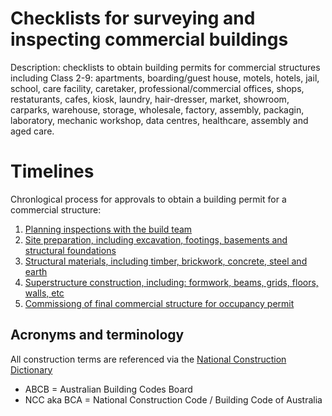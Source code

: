 # Checklists for surveying and inspecting commercial buildings
Description: checklists to obtain building permits for commercial structures including Class 2-9: apartments, boarding/guest house, motels, hotels, jail, school, care facility, caretaker, professional/commercial offices, shops, restaturants, cafes, kiosk, laundry, hair-dresser, market, showroom, carparks, warehouse, storage, wholesale, factory, assembly, packagin, laboratory, mechanic workshop, data centres, healthcare, assembly and aged care.

# Timelines
Chronlogical process for approvals to obtain a building permit for a commercial structure:

 1. [Planning inspections with the build team](https://github.com/earthsteading/commercial-buildings/blob/main/inspections.md)
 2. [Site preparation, including excavation, footings, basements and structural foundations](https://github.com/earthsteading/commercial-buildings/blob/main/site-prep.md)
 3. [Structural materials, including timber, brickwork, concrete, steel and earth](https://github.com/earthsteading/commercial-buildings/blob/main/structural-materials.md)
 4. [Superstructure construction, including: formwork, beams, grids, floors, walls, etc](https://github.com/earthsteading/commercial-buildings/blob/main/superstructure.md)
 5. [Commissiong of final commercial structure for occupancy permit](https://github.com/earthsteading/commercial-buildings/blob/main/commissioning.md)

## Acronyms and terminology
All construction terms are referenced via the [National Construction Dictionary](https://www.constructiondictionary.com.au/search)
  * ABCB = Australian Building Codes Board
  * NCC aka BCA = National Construction Code / Building Code of Australia







